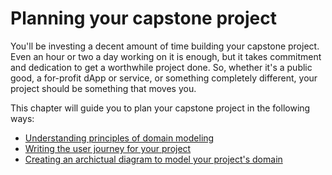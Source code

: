 # Planning your capstone project

You'll be investing a decent amount of time building your capstone project. Even an hour or two a day working on it is enough, but it takes commitment and dedication to get a worthwhile project done. So, whether it's a public good, a for-profit dApp or service, or something completely different, your project should be something that moves you.

This chapter will guide you to plan your capstone project in the following ways:

- [Understanding principles of domain modeling](ch03-01-domain-modeling.md)
- [Writing the user journey for your project](ch03-02-user-journey.md)
- [Creating an archictual diagram to model your project's domain](ch03-03-architectural-diagram.md)
